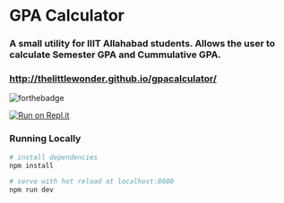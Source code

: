 # GPA Calculator

### A small utility for IIIT Allahabad students. Allows the user to calculate Semester GPA and Cummulative GPA.

### http://thelittlewonder.github.io/gpacalculator/
![forthebadge](https://forthebadge.com/images/badges/60-percent-of-the-time-works-every-time.svg)

[![Run on Repl.it](https://repl.it/badge/github/thelittlewonder/gpacalculator)](https://repl.it/github/thelittlewonder/gpacalculator)
### Running Locally

``` bash
# install dependencies
npm install

# serve with hot reload at localhost:8080
npm run dev

